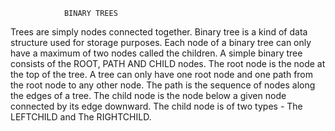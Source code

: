 				BINARY TREES
Trees are simply nodes connected together.
Binary tree is a kind of data structure used for storage purposes.
Each node of a binary tree can only have a maximum of two nodes called the children.
A simple binary tree consists of the ROOT, PATH AND CHILD nodes.
The root node is the node at the top of the tree. A tree can only have one root node and one path from the root node to any other node.
The path is the sequence of nodes along the edges of a tree.
The child node is the node below a given node connected by its edge downward.
The child node is of two types - The LEFTCHILD and The RIGHTCHILD.
